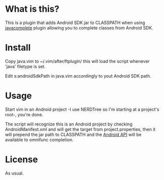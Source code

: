 # What is this?

This is a plugin that adds Android SDK jar to CLASSPATH when using [javacomplete](http://www.vim.org/scripts/script.php?script_id#1785) plugin allowing you to complete classes from Android SDK.


# Install

Copy java.vim to ~/.vim/after/ftplugin/ this will load the script whenever 'java' filetype is set.

Edit s:androidSdkPath in java.vim accordingly to yout Android SDK path.


# Usage

Start vim in an Android project -I use NERDTree so I'm starting at a project's root-, you're done.

The script will recognize this is an Android project by checking AndroidManifest.xml and will get the target from project.properties, then it will prepend the jar path to CLASSPATH and the [Android API](http://developer.android.com/reference/android/widget/package-summary.html) will be available to omnifunc completion.


# License

As usual.
